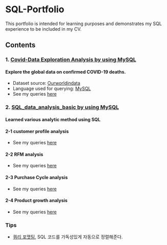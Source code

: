 # SQL-Portfolio
This portfolio is intended for learning purposes and demonstrates my SQL experience to be included in my CV.

## Contents
### 1. [Covid-Data Exploration Analysis by using MySQL](https://github.com/gyoungseok/SQL/tree/main/Covid_EDA)
#### Explore the global data on confirmed COVID-19 deaths.
* Dataset source: [Ourworldindata](https://ourworldindata.org/covid-deaths)
* Language used for querying: [MySQL](https://www.mysql.com)
* See my queries [here](https://github.com/gyoungseok/SQL/blob/main/Covid_EDA/Covid_SQL_EDA_project.sql)

### 2. [SQL_data_analysis_basic by using MySQL](https://github.com/gyoungseok/SQL/tree/main/SQL_data_analysis)
#### Learned various analytic method using SQL

#### 2-1 customer profile analysis
* See my queries [here](https://github.com/gyoungseok/SQL/blob/main/SQL_data_analysis/1.customer_profile_analysis/%ED%9A%8C%EC%9B%90%ED%94%84%EB%A1%9C%ED%8C%8C%EC%9D%BC%EB%B6%84%EC%84%9D.sql)

#### 2-2 RFM analysis
* See my queries [here](https://github.com/gyoungseok/SQL/blob/main/SQL_data_analysis/2.RFM_analysis/RFM.sql)

#### 2-3 Purchase Cycle analysis
* See my queries [here](https://github.com/gyoungseok/SQL/blob/main/SQL_data_analysis/3.Purchase_cycle_analysis/PurchaseCycle.sql)

#### 2-4 Product growth analysis
* See my queries [here](https://github.com/gyoungseok/SQL/blob/main/SQL_data_analysis/4.Product_growth_analysis/Product_growth.sql)



### Tips
- [쿼리 포맷팅](https://codebeautify.org/sqlformatter#), SQL 코드를 가독성있게 자동으로 정렬해준다.
